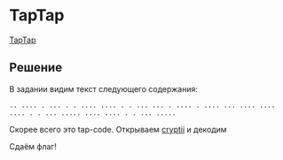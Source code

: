 # TapTap

[TapTap](https://ctf.taipanbyte.ru/challenges#TapTap-272)

## Решение
В задании видим текст следующего содержания:

```
.. .... . ... . . .... .... . . ... ... . .... . .... ... .... .... .... . . ... ..... .... .... . . ... .....
```

Скорее всего это tap-code. Открываем [cryptii](https://cryptii.com/pipes/tap-code) и декодим

Сдаём флаг!
